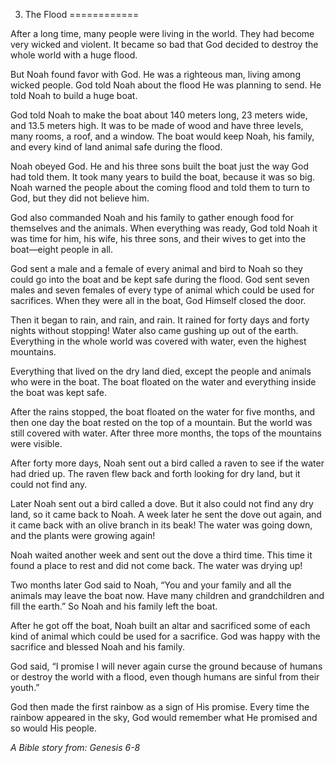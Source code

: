 3. The Flood
============

After a long time, many people were living in the world. They had become
very wicked and violent. It became so bad that God decided to destroy
the whole world with a huge flood.

But Noah found favor with God. He was a righteous man, living among
wicked people. God told Noah about the flood He was planning to send. He
told Noah to build a huge boat.

God told Noah to make the boat about 140 meters long, 23 meters wide,
and 13.5 meters high. It was to be made of wood and have three levels,
many rooms, a roof, and a window. The boat would keep Noah, his family,
and every kind of land animal safe during the flood.

Noah obeyed God. He and his three sons built the boat just the way God
had told them. It took many years to build the boat, because it was so
big. Noah warned the people about the coming flood and told them to turn
to God, but they did not believe him.

God also commanded Noah and his family to gather enough food for
themselves and the animals. When everything was ready, God told Noah it
was time for him, his wife, his three sons, and their wives to get into
the boat—eight people in all.

God sent a male and a female of every animal and bird to Noah so they
could go into the boat and be kept safe during the flood. God sent seven
males and seven females of every type of animal which could be used for
sacrifices. When they were all in the boat, God Himself closed the door.

Then it began to rain, and rain, and rain. It rained for forty days and
forty nights without stopping! Water also came gushing up out of the
earth. Everything in the whole world was covered with water, even the
highest mountains.

Everything that lived on the dry land died, except the people and
animals who were in the boat. The boat floated on the water and
everything inside the boat was kept safe.

After the rains stopped, the boat floated on the water for five months,
and then one day the boat rested on the top of a mountain. But the world
was still covered with water. After three more months, the tops of the
mountains were visible.

After forty more days, Noah sent out a bird called a raven to see if the
water had dried up. The raven flew back and forth looking for dry land,
but it could not find any.

Later Noah sent out a bird called a dove. But it also could not find any
dry land, so it came back to Noah. A week later he sent the dove out
again, and it came back with an olive branch in its beak! The water was
going down, and the plants were growing again!

Noah waited another week and sent out the dove a third time. This time
it found a place to rest and did not come back. The water was drying up!

Two months later God said to Noah, “You and your family and all the
animals may leave the boat now. Have many children and grandchildren and
fill the earth.” So Noah and his family left the boat.

After he got off the boat, Noah built an altar and sacrificed some of
each kind of animal which could be used for a sacrifice. God was happy
with the sacrifice and blessed Noah and his family.

God said, “I promise I will never again curse the ground because of
humans or destroy the world with a flood, even though humans are sinful
from their youth.”

God then made the first rainbow as a sign of His promise. Every time the
rainbow appeared in the sky, God would remember what He promised and so
would His people.

*A Bible story from: Genesis 6-8*

